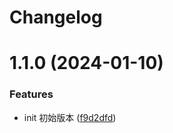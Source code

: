 # Changelog

# 1.1.0 (2024-01-10)


### Features

* init 初始版本 ([f9d2dfd](https://github.com/Archlizz/my-changelog-helper/commit/f9d2dfd9ce8f548d89912409ed90e772486907ed))
